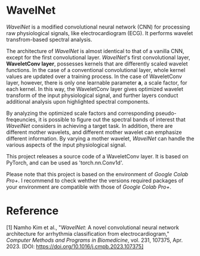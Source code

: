 # WavelNet

_WavelNet_ is a modified convolutional neural network (CNN) for processing raw physiological signals, like electrocardiogram (ECG). It performs wavelet transfrom-based spectral analysis.

The architecture of _WavelNet_ is almost identical to that of a vanilla CNN, except for the first convolutional layer. _WavelNet_'s first convolutional layer, **WaveletConv layer**, possesses kernels that are differently scaled wavelet functions. In the case of a conventional convolutional layer, whole kernel values are updated over a training process. In the case of WaveletConv layer, however, there is only one learnable parameter **a**, a scale factor, for each kernel. In this way, the WaveletConv layer gives optimized wavelet transform of the input physiological signal, and further layers conduct additional analysis upon highlighted spectral components.

By analyzing the optimized scale factors and corresponding pseudo-freqeuncies, it is possible to figure out the spectral bands of interest that _WavelNet_ considers in achieving a target task. In addition, there are different mother wavelets, and different mother wavelet can emphasize different information. By varying a mother wavelet, _WavelNet_ can handle the various aspects of the input physiological signal.

This project releases a source code of a WaveletConv layer. It is based on PyTorch, and can be used as 'torch.nn.Conv1d'.

Please note that this project is based on the environment of _Google Colab Pro+_. I recommend to check wehther the versions required packages of your environment are compatible with those of _Google Colab Pro+_.

# Reference
[1] Namho Kim et al., "_WavelNet_: A novel convolutional neural network architecture for arrhythmia classification from electrocardiogram," _Computer Methods and Programs in Biomedicine_, vol. 231, 107375, Apr. 2023. [DOI: https://doi.org/10.1016/j.cmpb.2023.107375]
